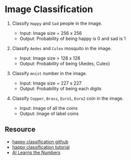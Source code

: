 # Image Classification

1. Classify `Happy` and `Sad` people in the image.  
    - Input: Image size = 256 x 256  
    - Output: Probability of being happy is 0 and sad is 1


2. Classify `Aedes` and `Culex` mosquito in the image.  
    - Input: Image size = 128 x 128  
    - Output: Probability of being {Aedes, Culex}


3. Classify `mnist` number in the image.
    - Input: Image size = 227 x 227
    - Output: Probability of being each digits


4. Classify `Copper`, `Brass`, `Euro1`, `Euro2` coin in the image.
    - Input: Image of all the coins
    - Output: Image of label coins


## Resource

- [happy classification github](https://github.com/nicknochnack/ImageClassification)
- [happy classification tutorial](https://youtu.be/jztwpsIzEGc)
- [AI Learns the Numbers](https://www.youtube.com/watch?v=2utAfvGAbgg)